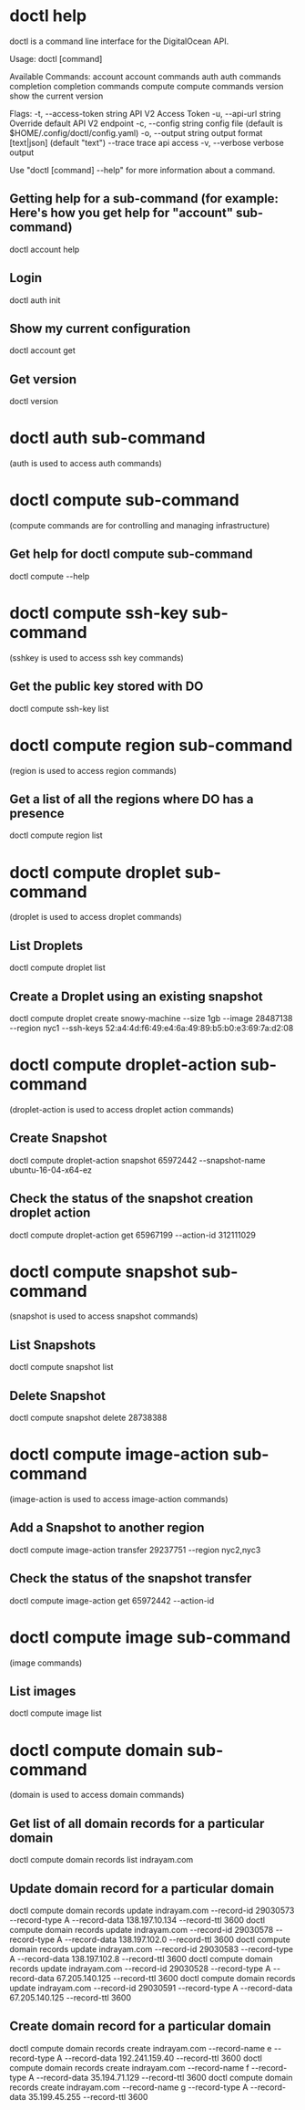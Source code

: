# doctl help
doctl is a command line interface for the DigitalOcean API.

Usage:
  doctl [command]

Available Commands:
  account     account commands
  auth        auth commands
  completion  completion commands
  compute     compute commands
  version     show the current version

Flags:
  -t, --access-token string   API V2 Access Token
  -u, --api-url string        Override default API V2 endpoint
  -c, --config string         config file (default is $HOME/.config/doctl/config.yaml)
  -o, --output string         output format [text|json] (default "text")
      --trace                 trace api access
  -v, --verbose               verbose output

Use "doctl [command] --help" for more information about a command.

## Getting help for a sub-command (for example: Here's how you get help for "account" sub-command)
doctl account help

## Login
doctl auth init

## Show my current configuration
doctl account get

## Get version
doctl version

# doctl auth sub-command
(auth is used to access auth commands)

# doctl compute sub-command
(compute commands are for controlling and managing infrastructure)

## Get help for doctl compute sub-command
doctl compute --help

# doctl compute ssh-key sub-command
(sshkey is used to access ssh key commands)

## Get the public key stored with DO
doctl compute ssh-key list

# doctl compute region sub-command
(region is used to access region commands)

## Get a list of all the regions where DO has a presence
doctl compute region list

# doctl compute droplet sub-command
(droplet is used to access droplet commands)

## List Droplets
doctl compute droplet list

## Create a Droplet using an existing snapshot
doctl compute droplet create snowy-machine --size 1gb --image 28487138 --region nyc1 --ssh-keys 52:a4:4d:f6:49:e4:6a:49:89:b5:b0:e3:69:7a:d2:08

# doctl compute droplet-action sub-command
(droplet-action is used to access droplet action commands)

## Create Snapshot
doctl compute droplet-action snapshot 65972442  --snapshot-name ubuntu-16-04-x64-ez

## Check the status of the snapshot creation droplet action
doctl compute droplet-action get 65967199 --action-id 312111029

# doctl compute snapshot sub-command
(snapshot is used to access snapshot commands)

## List Snapshots
doctl compute snapshot list

## Delete Snapshot
doctl compute snapshot delete 28738388 

# doctl compute image-action sub-command
(image-action is used to access image-action commands)

## Add a Snapshot to another region
doctl compute image-action transfer 29237751 --region nyc2,nyc3

## Check the status of the snapshot transfer
doctl compute image-action get 65972442 --action-id <action-id>

# doctl compute image sub-command
(image commands)

## List images
doctl compute image list

# doctl compute domain sub-command
(domain is used to access domain commands)

## Get list of all domain records for a particular domain
doctl compute domain records list indrayam.com

## Update domain record for a particular domain
doctl compute domain records update indrayam.com --record-id 29030573 --record-type A --record-data 138.197.10.134 --record-ttl 3600
doctl compute domain records update indrayam.com --record-id 29030578 --record-type A --record-data 138.197.102.0 --record-ttl 3600
doctl compute domain records update indrayam.com --record-id 29030583 --record-type A --record-data 138.197.102.8 --record-ttl 3600
doctl compute domain records update indrayam.com --record-id 29030528 --record-type A --record-data 67.205.140.125 --record-ttl 3600
doctl compute domain records update indrayam.com --record-id 29030591 --record-type A --record-data 67.205.140.125 --record-ttl 3600

## Create domain record for a particular domain
doctl compute domain records create indrayam.com --record-name e --record-type A --record-data 192.241.159.40 --record-ttl 3600
doctl compute domain records create indrayam.com --record-name f --record-type A --record-data 35.194.71.129 --record-ttl 3600
doctl compute domain records create indrayam.com --record-name g --record-type A --record-data 35.199.45.255 --record-ttl 3600
